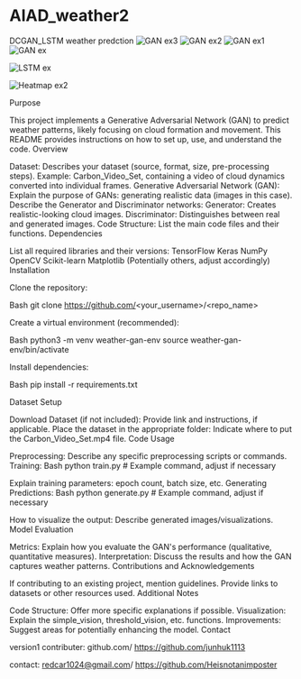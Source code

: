 # AIAD_weather2
 DCGAN_LSTM weather predction
 ![GAN ex3](https://github.com/Heisnotanimposter/AIAD_weather2/assets/97718938/a6de31af-e27a-4294-ac1f-204054f06e6b)
![GAN ex2](https://github.com/Heisnotanimposter/AIAD_weather2/assets/97718938/8cf4c92e-748a-4f3f-88a9-f4f5c1c59cfc)
![GAN ex1](https://github.com/Heisnotanimposter/AIAD_weather2/assets/97718938/8fc35dd0-cbce-4444-9334-83f9d927ece6)
![GAN ex](https://github.com/Heisnotanimposter/AIAD_weather2/assets/97718938/cdf8f0d4-1cab-4cb2-b2f5-daa4b9e8ba57)

![LSTM ex](https://github.com/Heisnotanimposter/AIAD_weather2/assets/97718938/09b2198f-1476-4f29-ad28-4394353c2830)

![Heatmap ex2](https://github.com/Heisnotanimposter/AIAD_weather2/assets/97718938/caf00192-b26f-4157-a07c-58bcd48e7655)


Purpose

This project implements a Generative Adversarial Network (GAN) to predict weather patterns, likely focusing on cloud formation and movement.
This README provides instructions on how to set up, use, and understand the code.
Overview

Dataset:
Describes your dataset (source, format, size, pre-processing steps).
Example: Carbon_Video_Set, containing a video of cloud dynamics converted into individual frames.
Generative Adversarial Network (GAN):
Explain the purpose of GANs: generating realistic data (images in this case).
Describe the Generator and Discriminator networks:
Generator: Creates realistic-looking cloud images.
Discriminator: Distinguishes between real and generated images.
Code Structure:
List the main code files and their functions.
Dependencies

List all required libraries and their versions:
TensorFlow
Keras
NumPy
OpenCV
Scikit-learn
Matplotlib
(Potentially others, adjust accordingly)
Installation

Clone the repository:

Bash
git clone https://github.com/<your_username>/<repo_name>

Create a virtual environment (recommended):

Bash
python3 -m venv weather-gan-env 
source weather-gan-env/bin/activate 

Install dependencies:

Bash
pip install -r requirements.txt 

Dataset Setup

Download Dataset (if not included):
Provide link and instructions, if applicable.
Place the dataset in the appropriate folder:
Indicate where to put the Carbon_Video_Set.mp4 file.
Code Usage

Preprocessing:
Describe any specific preprocessing scripts or commands.
Training:
Bash
python train.py  # Example command, adjust if necessary

Explain training parameters: epoch count, batch size, etc.
Generating Predictions:
Bash
python generate.py  # Example command, adjust if necessary

How to visualize the output: Describe generated images/visualizations.
Model Evaluation

Metrics:
Explain how you evaluate the GAN's performance (qualitative, quantitative measures).
Interpretation:
Discuss the results and how the GAN captures weather patterns.
Contributions and Acknowledgements

If contributing to an existing project, mention guidelines.
Provide links to datasets or other resources used.
Additional Notes

Code Structure: Offer more specific explanations if possible.
Visualization: Explain the simple_vision, threshold_vision, etc. functions.
Improvements: Suggest areas for potentially enhancing the model.
Contact

version1 contributer: github.com/ https://github.com/junhuk1113

contact: redcar1024@gmail.com/ https://github.com/Heisnotanimposter
